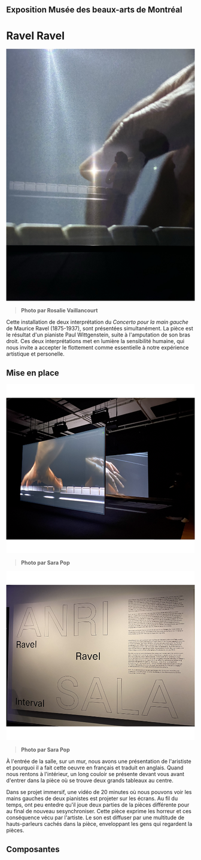 ## Exposition Musée des beaux-arts de Montréal ##


# Ravel Ravel #
![photo](ecran_1.jpg)

>**Photo par Rosalie Vaillancourt**

Cette installation de deux interprétation du *Concerto pour la main gauche* de Maurice Ravel (1875-1937), sont présentées simultanément. La pièce est le résultat d'un pianiste Paul Wittgenstein, suite à l'amputation de son bras droit. Ces deux interprétations met en lumière la sensibilité humaine, qui nous invite a accepter le flottement comme essentielle à notre expérience artistique et personelle.

## Mise en place ## 

![photo](ecrans_Ravel_SLP.png)

>**Photo par Sara Pop**

![photo](entree_Ravel_SLP.png)
>**Photo par Sara Pop**

À l'entrée de la salle, sur un mur, nous avons une présentation de l'arististe et pourquoi il a fait cette oeuvre en français et traduit en anglais. Quand nous rentons à l'intérieur, un long couloir se présente devant vous avant d'entrer dans la pièce où se trouve deux grands tableaux au centre. 

Dans se projet immersif, une vidéo de 20 minutes où nous pouvons voir les mains gauches de deux pianistes est projeter sur les écrans. Au fil du temps, ont peu entedre qu'il joue deux parties de la pièces différente pour au final de nouveau sesynchroniser. Cette pièce exprime les horreur et ces conséquence vécu par l'artiste. Le son est diffuser par une multitude de hauts-parleurs cachés dans la pièce, enveloppant les gens qui regardent la pièces.

## Composantes ##

